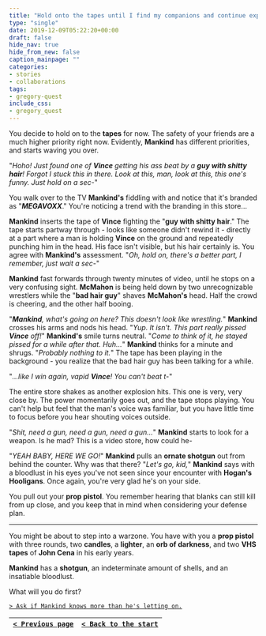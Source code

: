 ```yaml
---
title: "Hold onto the tapes until I find my companions and continue exploring the city."
type: "single"
date: 2019-12-09T05:22:20+00:00
draft: false
hide_nav: true
hide_from_new: false
caption_mainpage: ""
categories:
- stories
- collaborations
tags:
- gregory-quest
include_css:
- gregory_quest
---
```


You decide to hold on to the **tapes** for now. The safety of your friends are a much higher priority right now. Evidently, **Mankind** has different priorities, and starts waving you over.

"*Hoho! Just found one of **Vince** getting his ass beat by a **guy with shitty hair**! Forgot I stuck this in there. Look at this, man, look at this, this one's funny. Just hold on a sec-*"

You walk over to the TV **Mankind's** fiddling with and notice that it's branded as "***MEGAVOXX***." You're noticing a trend with the branding in this store…

**Mankind** inserts the tape of **Vince** fighting the "**guy with shitty hair**." The tape starts partway through - looks like someone didn't rewind it - directly at a part where a man is holding **Vince** on the ground and repeatedly punching him in the head. His face isn't visible, but his hair certainly is. You agree with **Mankind's** assessment. "*Oh, hold on, there's a better part, I remember, just wait a sec-*"

**Mankind** fast forwards through twenty minutes of video, until he stops on a very confusing sight. **McMahon** is being held down by two unrecognizable wrestlers while the "**bad hair guy**" shaves **McMahon's** head. Half the crowd is cheering, and the other half booing.

"***Mankind**, what's going on here? This doesn't look like wrestling.*" **Mankind** crosses his arms and nods his head. "*Yup. It isn't. This part really pissed **Vince** off!*" **Mankind's** smile turns neutral. "*Come to think of it, he stayed pissed for a while after that. Huh...*" **Mankind** thinks for a minute and shrugs. "*Probably nothing to it.*" The tape has been playing in the background - you realize that the bad hair guy has been talking for a while.

"*...like I win again, vapid **Vince**! You can't beat t-*"

The entire store shakes as another explosion hits. This one is very, very close by. The power momentarily goes out, and the tape stops playing. You can't help but feel that the man's voice was familiar, but you have little time to focus before you hear shouting voices outside.

"*Shit, need a gun, need a gun, need a gun...*" **Mankind** starts to look for a weapon. Is he mad? This is a video store, how could he-

"*YEAH BABY, HERE WE GO!*" **Mankind** pulls an **ornate shotgun** out from behind the counter. Why was that there? "*Let's go, kid,*" **Mankind** says with a bloodlust in his eyes you've not seen since your encounter with **Hogan's Hooligans**. Once again, you're very glad he's on your side.

You pull out your **prop pistol**. You remember hearing that blanks can still kill from up close, and you keep that in mind when considering your defense plan.

---

You might be about to step into a warzone. You have with you a **prop pistol** with three rounds, two **candles**, a **lighter**, an **orb of darkness**, and two **VHS tapes** of **John Cena** in his early years. 

**Mankind** has a **shotgun**, an indeterminate amount of shells, and an insatiable bloodlust.

What will you do first?

[``> Ask if Mankind knows more than he's letting on.``](../39)

|[``< Previous page``](../37)|[``< Back to the start``](../)|
|---|---|